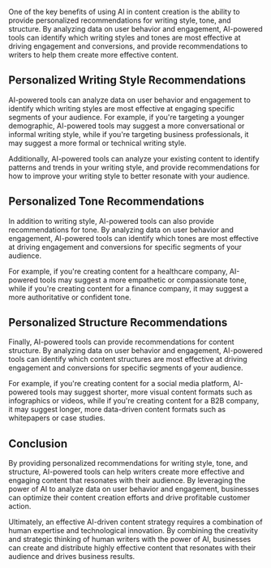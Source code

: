 
One of the key benefits of using AI in content creation is the ability to provide personalized recommendations for writing style, tone, and structure. By analyzing data on user behavior and engagement, AI-powered tools can identify which writing styles and tones are most effective at driving engagement and conversions, and provide recommendations to writers to help them create more effective content.

Personalized Writing Style Recommendations
------------------------------------------

AI-powered tools can analyze data on user behavior and engagement to identify which writing styles are most effective at engaging specific segments of your audience. For example, if you're targeting a younger demographic, AI-powered tools may suggest a more conversational or informal writing style, while if you're targeting business professionals, it may suggest a more formal or technical writing style.

Additionally, AI-powered tools can analyze your existing content to identify patterns and trends in your writing style, and provide recommendations for how to improve your writing style to better resonate with your audience.

Personalized Tone Recommendations
---------------------------------

In addition to writing style, AI-powered tools can also provide recommendations for tone. By analyzing data on user behavior and engagement, AI-powered tools can identify which tones are most effective at driving engagement and conversions for specific segments of your audience.

For example, if you're creating content for a healthcare company, AI-powered tools may suggest a more empathetic or compassionate tone, while if you're creating content for a finance company, it may suggest a more authoritative or confident tone.

Personalized Structure Recommendations
--------------------------------------

Finally, AI-powered tools can provide recommendations for content structure. By analyzing data on user behavior and engagement, AI-powered tools can identify which content structures are most effective at driving engagement and conversions for specific segments of your audience.

For example, if you're creating content for a social media platform, AI-powered tools may suggest shorter, more visual content formats such as infographics or videos, while if you're creating content for a B2B company, it may suggest longer, more data-driven content formats such as whitepapers or case studies.

Conclusion
----------

By providing personalized recommendations for writing style, tone, and structure, AI-powered tools can help writers create more effective and engaging content that resonates with their audience. By leveraging the power of AI to analyze data on user behavior and engagement, businesses can optimize their content creation efforts and drive profitable customer action.

Ultimately, an effective AI-driven content strategy requires a combination of human expertise and technological innovation. By combining the creativity and strategic thinking of human writers with the power of AI, businesses can create and distribute highly effective content that resonates with their audience and drives business results.
